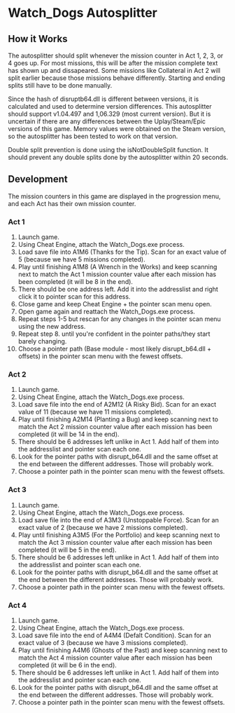 # Watch_Dogs Autosplitter
## How it Works
The autosplitter should split whenever the mission counter in Act 1, 2, 3, or 4 goes up. For most missions, this will be after the mission complete text has shown up and dissapeared. Some missions like Collateral in Act 2 will split earlier because those missions behave differently. Starting and ending splits still have to be done manually.

Since the hash of disruptb64.dll is different between versions, it is calculated and used to determine version differences. This autosplitter should support v1.04.497 and 1,06.329 (most current version). But it is uncertain if there are any differences between the Uplay/Steam/Epic versions of this game. Memory values were obtained on the Steam version, so the autosplitter has been tested to work on that version.

Double split prevention is done using the isNotDoubleSplit function. It should prevent any double splits done by the autosplitter within 20 seconds. 

## Development
The mission counters in this game are displayed in the progression menu, and each Act has their own mission counter.

### Act 1
1.  Launch game. 
2.  Using Cheat Engine, attach the Watch_Dogs.exe process.
3.  Load save file into A1M6 (Thanks for the Tip). Scan for an exact value of 5 (because we have 5 missions completed).
4.  Play until finishing A1M8 (A Wrench in the Works) and keep scanning next to match the Act 1 mission counter value after each mission has been completed (it will be 8 in the end).
5.  There should be one address left. Add it into the addresslist and right click it to pointer scan for this address. 
6.  Close game and keep Cheat Engine + the pointer scan menu open.
7.  Open game again and reattach the Watch_Dogs.exe process.
8.  Repeat steps 1-5 but rescan for any changes in the pointer scan menu using the new address.
9.  Repeat step 8. until you're confident in the pointer paths/they start barely changing. 
10. Choose a pointer path (Base module - most likely disrupt_b64.dll + offsets) in the pointer scan menu with the fewest offsets.

### Act 2
1.  Launch game. 
2.  Using Cheat Engine, attach the Watch_Dogs.exe process.
3.  Load save file into the end of A2M12 (A Risky Bid). Scan for an exact value of 11 (because we have 11 missions completed).
4.  Play until finishing A2M14 (Planting a Bug) and keep scanning next to match the Act 2 mission counter value after each mission has been completed (it will be 14 in the end).
5.  There should be 6 addresses left unlike in Act 1. Add half of them into the addresslist and pointer scan each one. 
6.  Look for the pointer paths with disrupt_b64.dll and the same offset at the end between the different addresses. Those will probably work. 
7.  Choose a pointer path in the pointer scan menu with the fewest offsets.

### Act 3
1.  Launch game. 
2.  Using Cheat Engine, attach the Watch_Dogs.exe process.
3.  Load save file into the end of A3M3 (Unstoppable Force). Scan for an exact value of 2 (because we have 2 missions completed).
4.  Play until finishing A3M5 (For the Portfolio) and keep scanning next to match the Act 3 mission counter value after each mission has been completed (it will be 5 in the end).
5.  There should be 6 addresses left unlike in Act 1. Add half of them into the addresslist and pointer scan each one. 
6.  Look for the pointer paths with disrupt_b64.dll and the same offset at the end between the different addresses. Those will probably work. 
7.  Choose a pointer path in the pointer scan menu with the fewest offsets.

### Act 4
1.  Launch game. 
2.  Using Cheat Engine, attach the Watch_Dogs.exe process.
3.  Load save file into the end of A4M4 (Defalt Condition). Scan for an exact value of 3 (because we have 3 missions completed).
4.  Play until finishing A4M6 (Ghosts of the Past) and keep scanning next to match the Act 4 mission counter value after each mission has been completed (it will be 6 in the end).
5.  There should be 6 addresses left unlike in Act 1. Add half of them into the addresslist and pointer scan each one. 
6.  Look for the pointer paths with disrupt_b64.dll and the same offset at the end between the different addresses. Those will probably work. 
7.  Choose a pointer path in the pointer scan menu with the fewest offsets.
